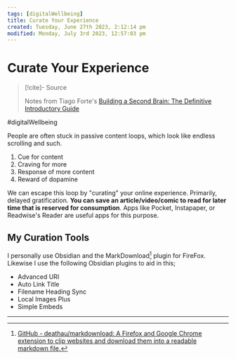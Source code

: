 ```yaml
---
tags: [digitalWellbeing]
title: Curate Your Experience
created: Tuesday, June 27th 2023, 2:12:14 pm
modified: Monday, July 3rd 2023, 12:57:03 pm
---
```

# Curate Your Experience

> [!cite]- Source
> 
> Notes from Tiago Forte's [Building a Second Brain: The Definitive Introductory Guide](https://fortelabs.com/blog/basboverview/)

#digitalWellbeing

People are often stuck in passive content loops, which look like endless scrolling and such.

1. Cue for content
2. Craving for more
3. Response of more content
4. Reward of dopamine

We can escape this loop by "curating" your online experience. Primarily, delayed gratification. **You can save an article/video/comic to read for later time that is reserved for consumption**. Apps like Pocket, Instapaper, or Readwise's Reader are useful apps for this purpose.

## My Curation Tools

I personally use Obsidian and the MarkDownload[^1] plugin for FireFox. Likewise I use the following Obsidian plugins to aid in this;

- Advanced URI
- Auto Link Title
- Filename Heading Sync
- Local Images Plus
- Simple Embeds

---

[^1]: [GitHub - deathau/markdownload: A Firefox and Google Chrome extension to clip websites and download them into a readable markdown file.](https://github.com/deathau/markdownload)

